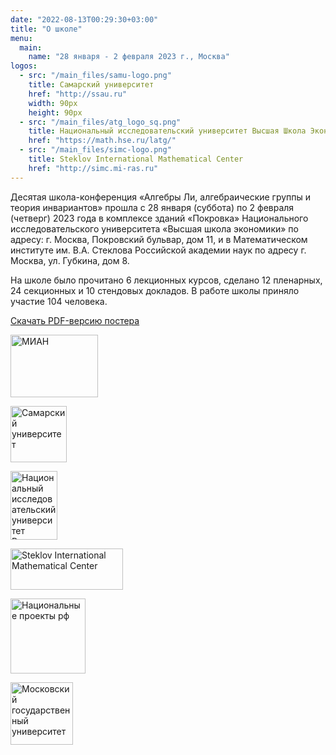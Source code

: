 ```yaml
---
date: "2022-08-13T00:29:30+03:00"
title: "О школе"
menu:
  main:
    name: "28 января - 2 февраля 2023 г., Москва"
logos:
  - src: "/main_files/samu-logo.png"
    title: Самарский университет
    href: "http://ssau.ru"
    width: 90px
    height: 90px
  - src: "/main_files/atg_logo_sq.png"
    title: Национальный исследовательский университет Высшая Школа Экономики
    href: "https://math.hse.ru/latg/"
  - src: "/main_files/simc-logo.png"
    title: Steklov International Mathematical Center
    href: "http://simc.mi-ras.ru"
---
```


Деcятая школа-конференция «Алгебры Ли, алгебраические группы и теория инвариантов» прошла с 28 января (суббота) по 2 февраля (четверг) 2023 года в комплексе зданий «Покровка» Национального исследовательского университета «Высшая школа экономики» по адресу: г. Москва, Покровский бульвар, дом 11, и в Математическом институте им. В.А. Стеклова Российской академии наук по адресу г. Москва, ул. Губкина, дом 8.

На школе было прочитано 6 лекционных курсов, сделано 12 пленарных, 24 секционных и 10 стендовых докладов. В работе школы приняло участие 104 человека.

<!--[Здесь](https://www.hse.ru/buildinghse/pokrovka/map) можно прочитать, как добраться до корпуса. -->

<!-- <div class="poster">
  <div class="item" align="center">
    <img src="/2023/poster.jpg" width="800px" loading="lazy" typeof="foaf:Image">
    <div>
      <a href="/2023/poster.pdf">Скачать PDF-версию постера</a>
    </div>
  </div>
</div> -->

<div>
  <a href="/2023/poster.pdf">Скачать PDF-версию постера</a>
</div>

<div class="logos">

<a href="http://simc.mi-ras.ru"><img style="width: 140px; height: 100px;" src="/main_files/MI.png" alt="МИАН" title="МИАН" /></a>

<a href="http://ssau.ru"><img style="width: 90px; height: 90px;" src="/main_files/samu-logo.png" alt="Самарский университет" title="Самарский университет" /></a>

<a href="https://math.hse.ru/latg/"><img style="width: 75px; height: 110px;" src="/main_files/atg_logo_sq.png" alt="Национальный исследовательский университет Высшая Школа Экономики" title="Национальный исследовательский университет Высшая Школа Экономики" /></a>

<a href="http://simc.mi-ras.ru"><img style="width: 180px; height: 66px;" src="/main_files/simc-logo.png" alt="Steklov International Mathematical Center" title="Steklov International Mathematical Center" /></a>

<a href="https://xn--80aapampemcchfmo7a3c9ehj.xn--p1ai/projects/nauka-i-universitety"><img style="width: 120px; height: 120px;" src="/main_files/national-projects.svg" alt="Национальные проекты рф" title="Национальные проекты рф" /></a>

<a href="https://international.msu.ru/ru"><img style="width: 100px; height: 100px;" src="/main_files/msu-logo.png" alt="Московский государственный университет" title="Московский государственный университет" /></a>
</div>

